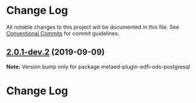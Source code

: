 # Change Log

All notable changes to this project will be documented in this file.
See [Conventional Commits](https://conventionalcommits.org) for commit guidelines.

## [2.0.1-dev.2](https://github.com/Ed-Fi-Alliance/MetaEd-js/compare/v2.0.0...v2.0.1-dev.2) (2019-09-09)

**Note:** Version bump only for package metaed-plugin-edfi-ods-postgresql





# Change Log
